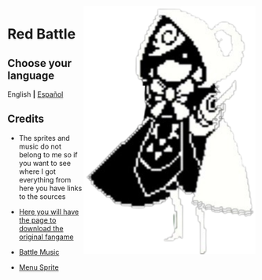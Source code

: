 <img align="right" src="https://github.com/IceForClass/Red-Battle/blob/main/imagenes/RedHard/Red_hard_0-removebg-preview.png" width="350" alt="Red Battle">

# Red Battle

## Choose your language

English **|** [Español](README_ES.md)

## Credits

- The sprites and music do not belong to me so if you want to see where I got everything from here you have links to the sources

- [Here you will have the page to download the original fangame](https://taxiderby.tumblr.com/post/135354499621/undertale-red)

- [Battle Music](https://www.youtube.com/watch?v=KcF2E2WXym0)

- [Menu Sprite](https://www.deviantart.com/kekuusbroo/art/Undertale-Red-885833929)